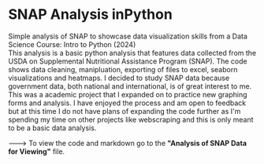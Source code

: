 # SNAP Analysis inPython
Simple analysis of SNAP to showcase data visualization skills from a Data Science Course: Intro to Python (2024) 
<br>
This analysis is a basic python analysis that features data collected from the USDA on Supplemental Nutritional Assistance Program (SNAP). The code shows data cleaning, manipluation, exporting of files to excel, seaborn visualizations and heatmaps. I decided to study SNAP data because government data, both national and international, is of great interest to me. This was a academic project that I expanded on to practice new graphing forms and analysis. I have enjoyed the process and am open to feedback but at this time I do not have plans of expanding the code further as I'm spending my time on other projects like webscraping and this is only meant to be a basic data analysis.
<br>

🡒 To view the code and markdown go to the **"Analysis of SNAP Data for Viewing"** file.  
